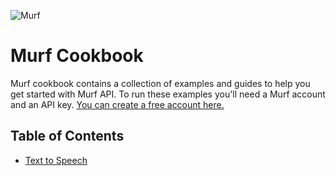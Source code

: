 ![Murf](https://murf.ai/public-assets/v2-assets/logos/murf-rebranded-api-light.svg)

# Murf Cookbook

Murf cookbook contains a collection of examples and guides to help you get started with Murf API. To run these examples you'll need a Murf account and an API key. [You can create a free account here.](https://murf.ai/api/dashboard)

## Table of Contents

- [Text to Speech](./examples/text-to-speech/README.md)

